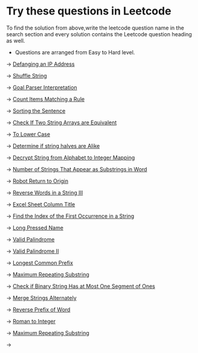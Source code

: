 # Try these questions in Leetcode

To find the solution from above,write the leetcode question name in the search 
section and every solution contains the Leetcode question heading as well.

* Questions are arranged from Easy to Hard level.

-> [Defanging an IP Address](https://leetcode.com/problems/defanging-an-ip-address/description/)

-> [Shuffle String](https://leetcode.com/problems/shuffle-string/)

-> [Goal Parser Interpretation](https://leetcode.com/problems/goal-parser-interpretation/)

-> [Count Items Matching a Rule](https://leetcode.com/problems/count-items-matching-a-rule/)

-> [Sorting the Sentence](https://leetcode.com/problems/sorting-the-sentence/)

-> [Check If Two String Arrays are Equivalent](https://leetcode.com/problems/check-if-two-string-arrays-are-equivalent/)

-> [To Lower Case](https://leetcode.com/problems/to-lower-case/description/)

-> [Determine if string halves are Alike](https://leetcode.com/problems/determine-if-string-halves-are-alike/)

-> [Decrypt String from Alphabet to Integer Mapping](https://leetcode.com/problems/decrypt-string-from-alphabet-to-integer-mapping/description/)

-> [Number of Strings That Appear as Substrings in Word](https://leetcode.com/problems/number-of-strings-that-appear-as-substrings-in-word/description/)

-> [Robot Return to Origin](https://leetcode.com/problems/robot-return-to-origin/)

-> [Reverse Words in a String III](https://leetcode.com/problems/reverse-words-in-a-string-iii/)

-> [Excel Sheet Column Title](https://leetcode.com/problems/excel-sheet-column-title/)

-> [Find the Index of the First Occurrence in a String](https://leetcode.com/problems/find-the-index-of-the-first-occurrence-in-a-string/description/)

-> [Long Pressed Name
](https://leetcode.com/problems/long-pressed-name/)

-> [Valid Palindrome](https://leetcode.com/problems/valid-palindrome/description/)

-> [Valid Palindrome II](https://leetcode.com/problems/valid-palindrome-ii/description/)

-> [Longest Common Prefix](https://leetcode.com/problems/longest-common-prefix/description/)

-> [Maximum Repeating Substring](https://leetcode.com/problems/maximum-repeating-substring/description/)

-> [Check if Binary String Has at Most One Segment of Ones](https://leetcode.com/problems/check-if-binary-string-has-at-most-one-segment-of-ones/)

-> [Merge Strings Alternately](https://leetcode.com/problems/merge-strings-alternately/)

-> [Reverse Prefix of Word](https://leetcode.com/problems/reverse-prefix-of-word/)

-> [Roman to Integer](https://leetcode.com/problems/roman-to-integer/)

-> [Maximum Repeating Substring](https://leetcode.com/problems/maximum-repeating-substring/description/)

-> []()
